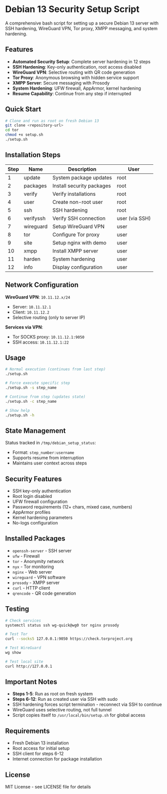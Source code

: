# Debian 13 Security Setup Script

A comprehensive bash script for setting up a secure Debian 13 server with SSH hardening, WireGuard VPN, Tor proxy, XMPP messaging, and system hardening.

## Features

- **Automated Security Setup**: Complete server hardening in 12 steps
- **SSH Hardening**: Key-only authentication, root access disabled
- **WireGuard VPN**: Selective routing with QR code generation
- **Tor Proxy**: Anonymous browsing with hidden service support
- **XMPP Server**: Secure messaging with Prosody
- **System Hardening**: UFW firewall, AppArmor, kernel hardening
- **Resume Capability**: Continue from any step if interrupted

## Quick Start

```bash
# Clone and run as root on fresh Debian 13
git clone <repository-url>
cd tor
chmod +x setup.sh
./setup.sh
```

## Installation Steps

| Step | Name | Description | User |
|------|------|-------------|------|
| 1 | update | System package updates | root |
| 2 | packages | Install security packages | root |
| 3 | verify | Verify installations | root |
| 4 | user | Create non-root user | root |
| 5 | ssh | SSH hardening | root |
| 6 | verifyssh | Verify SSH connection | user (via SSH) |
| 7 | wireguard | Setup WireGuard VPN | user |
| 8 | tor | Configure Tor proxy | user |
| 9 | site | Setup nginx with demo | user |
| 10 | xmpp | Install XMPP server | user |
| 11 | harden | System hardening | user |
| 12 | info | Display configuration | user |

## Network Configuration

**WireGuard VPN**: `10.11.12.x/24`
- Server: `10.11.12.1`
- Client: `10.11.12.2`
- Selective routing (only to server IP)

**Services via VPN**:
- Tor SOCKS proxy: `10.11.12.1:9050`
- SSH access: `10.11.12.1:22`

## Usage

```bash
# Normal execution (continues from last step)
./setup.sh

# Force execute specific step
./setup.sh -s step_name

# Continue from step (updates state)
./setup.sh -c step_name

# Show help
./setup.sh -h
```

## State Management

Status tracked in `/tmp/debian_setup_status`:
- Format: `step_number:username`
- Supports resume from interruption
- Maintains user context across steps

## Security Features

- SSH key-only authentication
- Root login disabled
- UFW firewall configuration
- Password requirements (12+ chars, mixed case, numbers)
- AppArmor profiles
- Kernel hardening parameters
- No-logs configuration

## Installed Packages

- `openssh-server` - SSH server
- `ufw` - Firewall
- `tor` - Anonymity network
- `nyx` - Tor monitoring
- `nginx` - Web server
- `wireguard` - VPN software
- `prosody` - XMPP server
- `curl` - HTTP client
- `qrencode` - QR code generation

## Testing

```bash
# Check services
systemctl status ssh wg-quick@wg0 tor nginx prosody

# Test Tor
curl --socks5 127.0.0.1:9050 https://check.torproject.org

# Test WireGuard
wg show

# Test local site
curl http://127.0.0.1
```

## Important Notes

- **Steps 1-5**: Run as root on fresh system
- **Steps 6-12**: Run as created user via SSH with sudo
- SSH hardening forces script termination - reconnect via SSH to continue
- WireGuard uses selective routing, not full tunnel
- Script copies itself to `/usr/local/bin/setup.sh` for global access

## Requirements

- Fresh Debian 13 installation
- Root access for initial setup
- SSH client for steps 6-12
- Internet connection for package installation

## License

MIT License - see LICENSE file for details